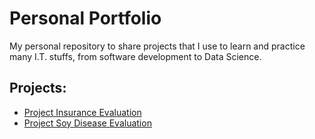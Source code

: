 # Personal Portfolio
My personal repository to share projects that I use to learn and practice many I.T. stuffs, from software development to Data Science.

## Projects:
* [Project Insurance Evaluation](https://github.com/wsbrito/portfolio/blob/master/project-insurance-evaluation/)
* [Project Soy Disease Evaluation](https://github.com/wsbrito/portfolio/blob/master/soy-disease-evaluation/)
